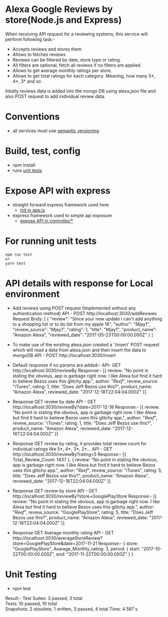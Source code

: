 # Alexa Google Reviews by store(Node.js and Express)

When receiving API request for a reviewing systems, this service will perform following task:-
- Accepts reviews and stores them
- Allows to fetches reviews
- Reviews can be filtered by date, store type or rating.
- All filters are optional; fetch all reviews if no filters are applied.
- Allows to get average monthly ratings per store.
- Allows to get total ratings for each category. Meaning, how many 5*, 4*, 3* and so 

Intially reviews data is added into the mongo DB using alexa,json file and also POST request to add individual review data.

# Conventions

- all services must use [semantic versioning](https://semver.org/)

# Build, test, config

- npm install 
- runs [unit tests](tests/)

# Expose API with express

- straight forward express framework used here
  - [init in app.js](app.js)
- express framework used to simple api exposure
  - [expose API in controller/\*](/controller)


# For running unit tests

```
npm run test
or
yarn test
```


# API details with response for Local environment

- Add reviews using POST request (Implemented without any authentication method)
  API - POST http://localhost:3030/addReviews
  Request Body: [
                    {
                    "review": "Since your new update I can't add anything to a shopping list or to do list from my apple 16",
                    "author": "Mjay1",
                    "review_source": "Mjay1",
                    "rating": 1,
                    "title": "Mjay1",
                    "product_name": "Amazon Alexa",
                    "reviewed_date": "2017-05-23T00:00:00.000Z"
                    }
                ]

- To make use of the existing alexa.json created a '/insert' POST request which will read a data from alexa.json and then insert the data to mongoDB
  API - POST http://localhost:3030/insert

 - Default response if no params are added:-
   API- GET http://localhost:3030/reviewBy
   Response:- [{
              review: "No point in stating the obvious, app is garbage right now. I like Alexa but find it hard to believe Bezos uses this glitchy app.",
              author: "_Reef_",
              review_source: "iTunes",
              rating: 1,
              title: "Does Jeff Bezos use this?",
              product_name: "Amazon Alexa",
              reviewed_date: "2017-12-18T22:04:04.000Z"
              }]

- Response GET review by date
  API - GET http://localhost:3030/reviewBy?date=2017-12-18
  Response:- [{
              review: "No point in stating the obvious, app is garbage right now. I like Alexa but find it hard to believe Bezos uses this glitchy app.",
              author: "_Reef_",
              review_source: "iTunes",
              rating: 1,
              title: "Does Jeff Bezos use this?",
              product_name: "Amazon Alexa",
              reviewed_date: "2017-12-18T22:04:04.000Z"
              }]

- Response GET review by rating, it provides total review count for individual ratings like 5*, 4*, 3*, 2*...
  API - GET http://localhost:3030/reviewBy?rating=5
  Response:- [{
              Total_Review_Count: 1437
              },
            {
              review: "No point in stating the obvious, app is garbage right now. I like Alexa but find it hard to believe Bezos uses this glitchy app.",
              author: "_Reef_",
              review_source: "iTunes",
              rating: 5,
              title: "Does Jeff Bezos use this?",
              product_name: "Amazon Alexa",
              reviewed_date: "2017-12-18T22:04:04.000Z"
              }]

- Response GET review by store
  API - GET http://localhost:3030/reviewBy?store=GooglePlayStore
  Response:- [{
              review: "No point in stating the obvious, app is garbage right now. I like Alexa but find it hard to believe Bezos uses this glitchy app.",
              author: "_Reef_",
              review_source: "GooglePlayStore",
              rating: 5,
              title: "Does Jeff Bezos use this?",
              product_name: "Amazon Alexa",
              reviewed_date: "2017-12-18T22:04:04.000Z"
              }]

- Response GET Average monthly rating
  API - GET http://localhost:3030/averageStoreReview?store=GooglePlayStore&date=2017-11-21
  Response:- {
                store: "GooglePlayStore",
                Avarage_Monthly_rating: 3,
                period: {
                start: "2017-10-22T00:00:00.000Z",
                end: "2017-11-22T00:00:00.000Z"
                }
              }

# Unit Testing
- npm test

Result:-
Test Suites: 3 passed, 3 total                        
Tests:       10 passed, 10 total                      
Snapshots:   2 obsolete, 1 written, 3 passed, 4 total 
Time:        4.587 s                                  